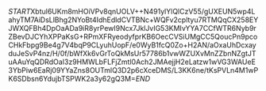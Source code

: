 $START$Xbtul6UKm8mHOiVPv8qnUOLV++N491ylYlQlCzV55/gUXEUN5wp4LahyTM7AiDsLlBhg2NYoBt4IdhEdldCVTBNc+WQFv2cpltyu7RTMQqCX258EYJWXQFBh4DpOaADa9iR8yrPewI9Ncx7JklJvIG53KMIvYYA7CCfWTR6Nyb9rZBevDJCYhXPPaKsG+RPmXFRyeodyfprKB6OecCVSiUMgCC5QoucPn9pcoCHkFbpg9Be4g7V4bqP9CLyuhUopF/e0WyB1fcQ0Zo+H2AN/aOxaUhDcxayduJeSvP4nz/H/0f/bWfXk6vGrToQkMsUr57786b1vwWZUXvMnZZbnNZgtJTuAAuYqQDRdOaI3z9HMWLbFLFjZmtl0Ach2JMAejjH2eLatzw1wVG3WAUeE3YbPiw6EaRj09YYaZns8OUTmlQ3D2p6cXceDMS/L3KK6ne/tKsPVLn4M1wPK6SDbsn6YdujbTSPWK2a3y62gQ3M=$END$